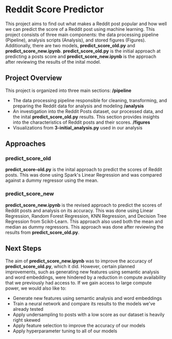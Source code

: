 # Reddit Score Predictor

This project aims to find out what makes a Reddit post popular and how well we can predict the score of a Reddit post using machine learning. This project consists of three main components: the data processing pipeline (Pipeline), analysis scripts (Analysis), and stored figures (Figures). Additionally, there are two models, **predict_score_old.py** and **predict_score_new.ipynb**. **predict_score_old.py** is the initial approach at predicting a posts score and **predict_score_new.ipynb** is the approach after reviewing the results of the inital model.

## Project Overview
This project is organized into three main sections:
**/pipeline**
- The data processing pipeline responsible for cleaning, transforming, and preparing the Reddit data for analysis and modeling
**/analysis**
- An investigation into the Reddit Posts dataset, our processed data, and the inital **predict_score_old.py** results. This section provides insights into the characteristics of Reddit posts and their scores.
**/figures**
- Visualizations from **3-initial_analysis.py** used in our analysis

## Approaches

### predict_score_old
**predict_score-old.py** is the inital approach to predict the scores of Reddit posts. This was done using Spark's Linear Regression and was compared against a dummy regressor using the mean.

### predict_score_new
**predict_score_new.ipynb** is the revised approach to predict the scores of Reddit posts and analysis on its accuracy. This was done using Linear Regression, Random Forest Regression, KNN Regression, and Decision Tree Regression from Scikit-Learn. This approach also used both the mean and median as dummy regressors. This approach was done after reviewing the results from **predict_score_old.py**.

## Next Steps
The aim of **predict_score_new.ipynb** was to improve the accuracy of **predict_score_old.py**, which it did. However, certain planned improvements, such as generating new features using semantic analysis and word embeddings, were hindered by a reduction in compute availability that we previously had access to.
If we gain access to large compute power, we would also like to:
- Generate new features using semantic analysis and word embeddings
- Train a neural network and compare its results to the models we've already tested
- Apply undersampling to posts with a low score as our dataset is heavily right skewed
- Apply feature selection to improve the accuracy of our models
- Apply hyperparameter tuning to all of our models